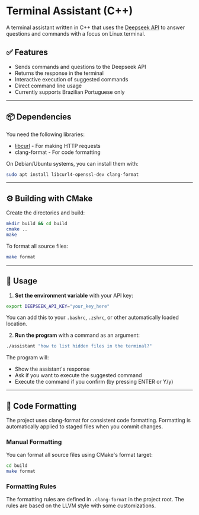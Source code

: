 # Terminal Assistant (C++)

A terminal assistant written in C++ that uses the [Deepseek API](https://deepseek.com/) to answer questions and commands with a focus on Linux terminal.

## ✅ Features

- Sends commands and questions to the Deepseek API
- Returns the response in the terminal
- Interactive execution of suggested commands
- Direct command line usage
- Currently supports Brazilian Portuguese only

---

## 📦 Dependencies

You need the following libraries:

- [libcurl](https://curl.se/libcurl/) - For making HTTP requests
- clang-format - For code formatting

On Debian/Ubuntu systems, you can install them with:

```bash
sudo apt install libcurl4-openssl-dev clang-format
```

---

## ⚙️ Building with CMake

Create the directories and build:

```bash
mkdir build && cd build
cmake ..
make
```

To format all source files:

```bash
make format
```

---

## 🧪 Usage

1. **Set the environment variable** with your API key:

```bash
export DEEPSEEK_API_KEY="your_key_here"
```

You can add this to your `.bashrc`, `.zshrc`, or other automatically loaded location.

2. **Run the program** with a command as an argument:

```bash
./assistant "how to list hidden files in the terminal?"
```

The program will:
- Show the assistant's response
- Ask if you want to execute the suggested command
- Execute the command if you confirm (by pressing ENTER or Y/y)

---

## 🎨 Code Formatting

The project uses clang-format for consistent code formatting. Formatting is automatically applied to staged files when you commit changes.

### Manual Formatting

You can format all source files using CMake's format target:

```bash
cd build
make format
```

### Formatting Rules

The formatting rules are defined in `.clang-format` in the project root. The rules are based on the LLVM style with some customizations.
